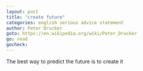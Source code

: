 ```yaml
---
layout: post
title: "create future"
categories: english serious advice statement
author: Peter Drucker
goto: https://en.wikipedia.org/wiki/Peter_Drucker
go: read
gocheck: 
---
```

The best way to predict the future is to create it
